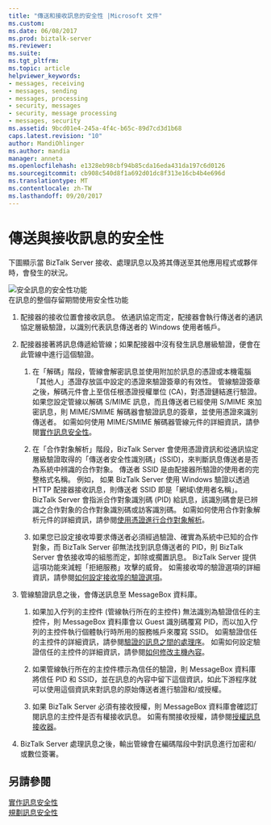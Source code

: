 ```yaml
---
title: "傳送和接收訊息的安全性 |Microsoft 文件"
ms.custom: 
ms.date: 06/08/2017
ms.prod: biztalk-server
ms.reviewer: 
ms.suite: 
ms.tgt_pltfrm: 
ms.topic: article
helpviewer_keywords:
- messages, receiving
- messages, sending
- messages, processing
- security, messages
- security, message processing
- messages, security
ms.assetid: 9bcd01e4-245a-4f4c-b65c-89d7cd3d1b68
caps.latest.revision: "10"
author: MandiOhlinger
ms.author: mandia
manager: anneta
ms.openlocfilehash: e1328eb98cbf94b85cda16eda431da197c6d0126
ms.sourcegitcommit: cb908c540d8f1a692d01dc8f313e16cb4b4e696d
ms.translationtype: MT
ms.contentlocale: zh-TW
ms.lasthandoff: 09/20/2017
---
```

# <a name="security-for-sending-and-receiving-messages"></a>傳送與接收訊息的安全性
下圖顯示當 BizTalk Server 接收、處理訊息以及將其傳送至其他應用程式或夥伴時，會發生的狀況。  
  
 ![安全訊息的安全性功能](../core/media/ebiz-plan-secoverview.gif "ebiz_plan_secoverview")  
在訊息的整個存留期間使用安全性功能  
  
1.  配接器的接收位置會接收訊息。 依通訊協定而定，配接器會執行傳送者的通訊協定層級驗證，以識別代表訊息傳送者的 Windows 使用者帳戶。  
  
2.  配接器接著將訊息傳遞給管線；如果配接器中沒有發生訊息層級驗證，便會在此管線中進行這個驗證。  
  
    1.  在「解碼」階段，管線會解密訊息並使用附加於訊息的憑證或本機電腦「其他人」憑證存放區中設定的憑證來驗證簽章的有效性。 管線驗證簽章之後，解碼元件會上至信任根憑證授權單位 (CA)，對憑證鏈結進行驗證。 如果您設定管線以解碼 S/MIME 訊息，而且傳送者已經使用 S/MIME 來加密訊息，則 MIME/SMIME 解碼器會驗證訊息的簽章，並使用憑證來識別傳送者。 如需如何使用 MIME/SMIME 解碼器管線元件的詳細資訊，請參閱[實作訊息安全性](../core/implementing-message-security.md)。  
  
    2.  在「合作對象解析」階段，BizTalk Server 會使用憑證資訊和從通訊協定層級驗證取得的「傳送者安全性識別碼」(SSID)，來判斷訊息傳送者是否為系統中辨識的合作對象。 傳送者 SSID 是由配接器所驗證的使用者的完整格式名稱。 例如， 如果 BizTalk Server 使用 Windows 驗證以透過 HTTP 配接器接收訊息，則傳送者 SSID 即是「網域\使用者名稱」。 BizTalk Server 會指派合作對象識別碼 (PID) 給訊息，該識別碼會是已辨識之合作對象的合作對象識別碼或訪客識別碼。 如需如何使用合作對象解析元件的詳細資訊，請參閱[使用憑證進行合作對象解析](../core/using-certificates-for-party-resolution.md)。  
  
    3.  如果您已設定接收埠要求傳送者必須經過驗證、確實為系統中已知的合作對象，而 BizTalk Server 卻無法找到訊息傳送者的 PID，則 BizTalk Server 會依接收埠的組態而定，卸除或擱置訊息。 BizTalk Server 提供這項功能來減輕「拒絕服務」攻擊的威脅。 如需接收埠的驗證選項的詳細資訊，請參閱[如何設定接收埠的驗證選項](../core/how-to-configure-authentication-options-for-a-receive-port.md)。  
  
3.  管線驗證訊息之後，會傳送訊息至 MessageBox 資料庫。  
  
    1.  如果加入佇列的主控件 (管線執行所在的主控件) 無法識別為驗證信任的主控件，則 MessageBox 資料庫會以 Guest 識別碼覆寫 PID，而以加入佇列的主控件執行個體執行時所用的服務帳戶來覆寫 SSID。 如需驗證信任的主控件的詳細資訊，請參閱[驗證的訊息之間的處理序](../core/authentication-of-messages-between-processes.md)。 如需如何設定驗證信任的主控件的詳細資訊，請參閱[如何修改主機內容](../core/how-to-modify-host-properties.md)。  
  
    2.  如果管線執行所在的主控件標示為信任的驗證，則 MessageBox 資料庫將信任 PID 和 SSID，並在訊息的內容中留下這個資訊，如此下游程序就可以使用這個資訊來對訊息的原始傳送者進行驗證和/或授權。  
  
    3.  如果 BizTalk Server 必須有接收授權，則 MessageBox 資料庫會確認訂閱訊息的主控件是否有權接收訊息。 如需有關接收授權，請參閱[授權訊息接收器](../core/authorizing-the-receiver-of-a-message.md)。  
  
4.  BizTalk Server 處理訊息之後，輸出管線會在編碼階段中對訊息進行加密和/或數位簽署。  
  
## <a name="see-also"></a>另請參閱  
 [實作訊息安全性](../core/implementing-message-security.md)   
 [規劃訊息安全性](../core/planning-message-security.md)